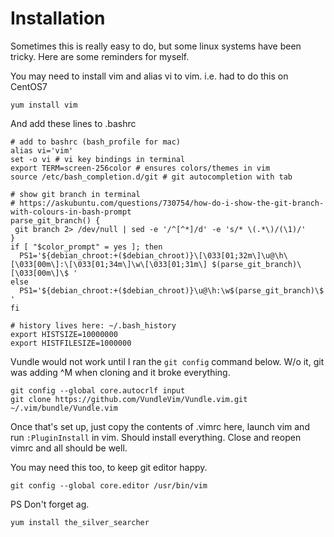 Installation
=======

Sometimes this is really easy to do, but some linux systems have been tricky.  Here are some reminders for myself.

You may need to install vim and alias vi to vim.  i.e. had to do this on CentOS7

```
yum install vim
```

And add these lines to .bashrc

```
# add to bashrc (bash_profile for mac)
alias vi='vim'
set -o vi # vi key bindings in terminal
export TERM=screen-256color # ensures colors/themes in vim
source /etc/bash_completion.d/git # git autocompletion with tab

# show git branch in terminal
# https://askubuntu.com/questions/730754/how-do-i-show-the-git-branch-with-colours-in-bash-prompt
parse_git_branch() {
 git branch 2> /dev/null | sed -e '/^[^*]/d' -e 's/* \(.*\)/(\1)/'
}
if [ "$color_prompt" = yes ]; then
  PS1='${debian_chroot:+($debian_chroot)}\[\033[01;32m\]\u@\h\[\033[00m\]:\[\033[01;34m\]\w\[\033[01;31m\] $(parse_git_branch)\[\033[00m\]\$ '
else
  PS1='${debian_chroot:+($debian_chroot)}\u@\h:\w$(parse_git_branch)\$ '
fi

# history lives here: ~/.bash_history
export HISTSIZE=10000000
export HISTFILESIZE=1000000
```

Vundle would not work until I ran the `git config` command below. W/o it, git was adding ^M when cloning and it broke everything.

```
git config --global core.autocrlf input
git clone https://github.com/VundleVim/Vundle.vim.git ~/.vim/bundle/Vundle.vim

```

Once that's set up, just copy the contents of .vimrc here, launch vim and run `:PluginInstall` in vim.  Should install everything.  Close and reopen vimrc and all should be well.

You may need this too, to keep git editor happy.

```
git config --global core.editor /usr/bin/vim
```

PS Don't forget ag.

```
yum install the_silver_searcher
```
